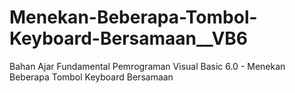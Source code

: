 # Menekan-Beberapa-Tombol-Keyboard-Bersamaan__VB6
Bahan Ajar Fundamental Pemrograman Visual Basic 6.0 - Menekan Beberapa Tombol Keyboard Bersamaan
